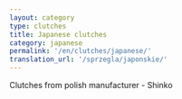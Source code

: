 ```yaml
---
layout: category
type: clutches
title: Japanese clutches
category: japanese
permalink: '/en/clutches/japanese/'
translation_url: '/sprzegla/japonskie/'
---
```

Clutches from polish manufacturer - Shinko